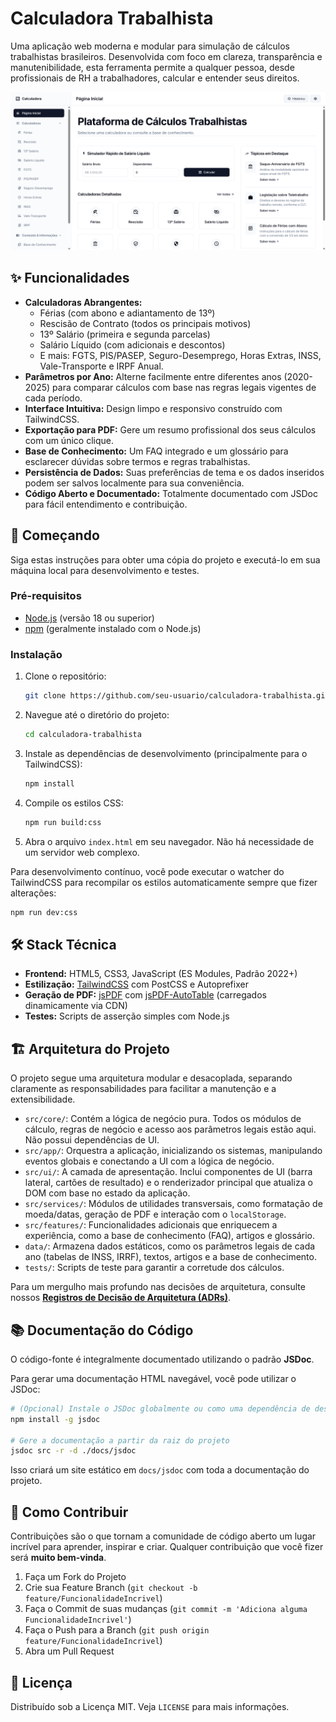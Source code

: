 # Calculadora Trabalhista

Uma aplicação web moderna e modular para simulação de cálculos trabalhistas brasileiros. Desenvolvida com foco em clareza, transparência e manutenibilidade, esta ferramenta permite a qualquer pessoa, desde profissionais de RH a trabalhadores, calcular e entender seus direitos.

![Screenshot da Aplicação](assets/images/screenshot.png)

## ✨ Funcionalidades

- **Calculadoras Abrangentes:**
  - Férias (com abono e adiantamento de 13º)
  - Rescisão de Contrato (todos os principais motivos)
  - 13º Salário (primeira e segunda parcelas)
  - Salário Líquido (com adicionais e descontos)
  - E mais: FGTS, PIS/PASEP, Seguro-Desemprego, Horas Extras, INSS, Vale-Transporte e IRPF Anual.
- **Parâmetros por Ano:** Alterne facilmente entre diferentes anos (2020-2025) para comparar cálculos com base nas regras legais vigentes de cada período.
- **Interface Intuitiva:** Design limpo e responsivo construído com TailwindCSS.
- **Exportação para PDF:** Gere um resumo profissional dos seus cálculos com um único clique.
- **Base de Conhecimento:** Um FAQ integrado e um glossário para esclarecer dúvidas sobre termos e regras trabalhistas.
- **Persistência de Dados:** Suas preferências de tema e os dados inseridos podem ser salvos localmente para sua conveniência.
- **Código Aberto e Documentado:** Totalmente documentado com JSDoc para fácil entendimento e contribuição.

## 🚀 Começando

Siga estas instruções para obter uma cópia do projeto e executá-lo em sua máquina local para desenvolvimento e testes.

### Pré-requisitos

- [Node.js](https://nodejs.org/) (versão 18 ou superior)
- [npm](https://www.npmjs.com/) (geralmente instalado com o Node.js)

### Instalação

1.  Clone o repositório:
    ```sh
    git clone https://github.com/seu-usuario/calculadora-trabalhista.git
    ```
2.  Navegue até o diretório do projeto:
    ```sh
    cd calculadora-trabalhista
    ```
3.  Instale as dependências de desenvolvimento (principalmente para o TailwindCSS):
    ```sh
    npm install
    ```
4.  Compile os estilos CSS:
    ```sh
    npm run build:css
    ```
5.  Abra o arquivo `index.html` em seu navegador. Não há necessidade de um servidor web complexo.

Para desenvolvimento contínuo, você pode executar o watcher do TailwindCSS para recompilar os estilos automaticamente sempre que fizer alterações:
```sh
npm run dev:css
```

## 🛠️ Stack Técnica

- **Frontend:** HTML5, CSS3, JavaScript (ES Modules, Padrão 2022+)
- **Estilização:** [TailwindCSS](https://tailwindcss.com/) com PostCSS e Autoprefixer
- **Geração de PDF:** [jsPDF](https://github.com/parallax/jsPDF) com [jsPDF-AutoTable](https://github.com/simonbengtsson/jsPDF-AutoTable) (carregados dinamicamente via CDN)
- **Testes:** Scripts de asserção simples com Node.js

## 🏗️ Arquitetura do Projeto

O projeto segue uma arquitetura modular e desacoplada, separando claramente as responsabilidades para facilitar a manutenção e a extensibilidade.

- `src/core/`: Contém a lógica de negócio pura. Todos os módulos de cálculo, regras de negócio e acesso aos parâmetros legais estão aqui. Não possui dependências de UI.
- `src/app/`: Orquestra a aplicação, inicializando os sistemas, manipulando eventos globais e conectando a UI com a lógica de negócio.
- `src/ui/`: A camada de apresentação. Inclui componentes de UI (barra lateral, cartões de resultado) e o renderizador principal que atualiza o DOM com base no estado da aplicação.
- `src/services/`: Módulos de utilidades transversais, como formatação de moeda/datas, geração de PDF e interação com o `localStorage`.
- `src/features/`: Funcionalidades adicionais que enriquecem a experiência, como a base de conhecimento (FAQ), artigos e glossário.
- `data/`: Armazena dados estáticos, como os parâmetros legais de cada ano (tabelas de INSS, IRRF), textos, artigos e a base de conhecimento.
- `tests/`: Scripts de teste para garantir a corretude dos cálculos.

Para um mergulho mais profundo nas decisões de arquitetura, consulte nossos **[Registros de Decisão de Arquitetura (ADRs)](./docs/adr)**.

## 📚 Documentação do Código

O código-fonte é integralmente documentado utilizando o padrão **JSDoc**.

Para gerar uma documentação HTML navegável, você pode utilizar o JSDoc:
```sh
# (Opcional) Instale o JSDoc globalmente ou como uma dependência de desenvolvimento
npm install -g jsdoc

# Gere a documentação a partir da raiz do projeto
jsdoc src -r -d ./docs/jsdoc
```
Isso criará um site estático em `docs/jsdoc` com toda a documentação do projeto.

## 🤝 Como Contribuir

Contribuições são o que tornam a comunidade de código aberto um lugar incrível para aprender, inspirar e criar. Qualquer contribuição que você fizer será **muito bem-vinda**.

1.  Faça um Fork do Projeto
2.  Crie sua Feature Branch (`git checkout -b feature/FuncionalidadeIncrivel`)
3.  Faça o Commit de suas mudanças (`git commit -m 'Adiciona alguma FuncionalidadeIncrivel'`)
4.  Faça o Push para a Branch (`git push origin feature/FuncionalidadeIncrivel`)
5.  Abra um Pull Request

## 📄 Licença

Distribuído sob a Licença MIT. Veja `LICENSE` para mais informações.